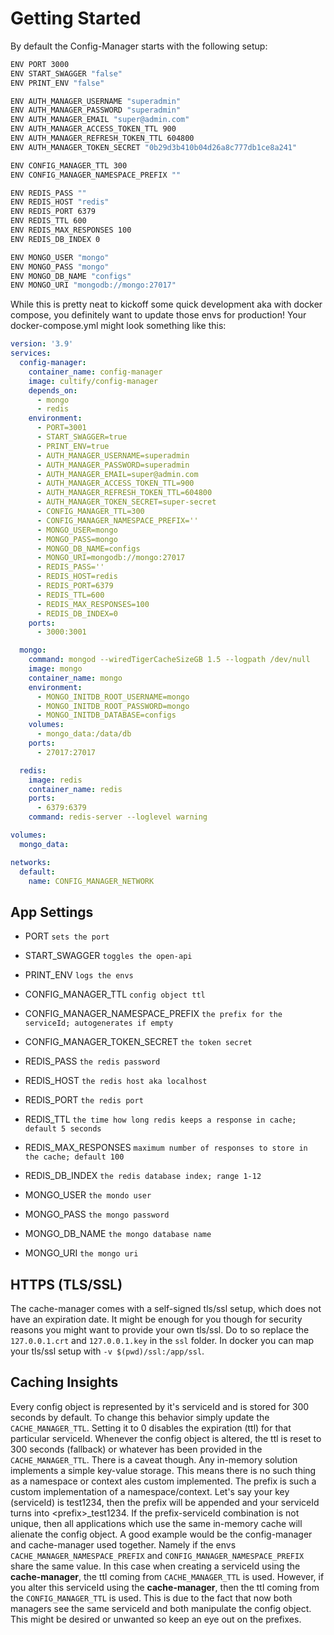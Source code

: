 # Getting Started

By default the Config-Manager starts with the following setup:

```bash
ENV PORT 3000
ENV START_SWAGGER "false"
ENV PRINT_ENV "false"

ENV AUTH_MANAGER_USERNAME "superadmin" 
ENV AUTH_MANAGER_PASSWORD "superadmin" 
ENV AUTH_MANAGER_EMAIL "super@admin.com"
ENV AUTH_MANAGER_ACCESS_TOKEN_TTL 900                                                            
ENV AUTH_MANAGER_REFRESH_TOKEN_TTL 604800                                                        
ENV AUTH_MANAGER_TOKEN_SECRET "0b29d3b410b04d26a8c777db1ce8a241"  

ENV CONFIG_MANAGER_TTL 300
ENV CONFIG_MANAGER_NAMESPACE_PREFIX ""

ENV REDIS_PASS ""
ENV REDIS_HOST "redis"
ENV REDIS_PORT 6379
ENV REDIS_TTL 600
ENV REDIS_MAX_RESPONSES 100
ENV REDIS_DB_INDEX 0

ENV MONGO_USER "mongo"
ENV MONGO_PASS "mongo"
ENV MONGO_DB_NAME "configs"
ENV MONGO_URI "mongodb://mongo:27017"
```

While this is pretty neat to kickoff some quick development aka with docker compose, you definitely want to update those envs for production! Your docker-compose.yml might look something like this:

```yml
version: '3.9'
services:
  config-manager:
    container_name: config-manager
    image: cultify/config-manager
    depends_on:
      - mongo
      - redis
    environment:
      - PORT=3001
      - START_SWAGGER=true
      - PRINT_ENV=true
      - AUTH_MANAGER_USERNAME=superadmin
      - AUTH_MANAGER_PASSWORD=superadmin
      - AUTH_MANAGER_EMAIL=super@admin.com
      - AUTH_MANAGER_ACCESS_TOKEN_TTL=900
      - AUTH_MANAGER_REFRESH_TOKEN_TTL=604800
      - AUTH_MANAGER_TOKEN_SECRET=super-secret
      - CONFIG_MANAGER_TTL=300
      - CONFIG_MANAGER_NAMESPACE_PREFIX=''
      - MONGO_USER=mongo
      - MONGO_PASS=mongo
      - MONGO_DB_NAME=configs
      - MONGO_URI=mongodb://mongo:27017
      - REDIS_PASS=''
      - REDIS_HOST=redis
      - REDIS_PORT=6379
      - REDIS_TTL=600
      - REDIS_MAX_RESPONSES=100
      - REDIS_DB_INDEX=0
    ports:
      - 3000:3001

  mongo:
    command: mongod --wiredTigerCacheSizeGB 1.5 --logpath /dev/null
    image: mongo
    container_name: mongo
    environment:
      - MONGO_INITDB_ROOT_USERNAME=mongo
      - MONGO_INITDB_ROOT_PASSWORD=mongo
      - MONGO_INITDB_DATABASE=configs
    volumes:
      - mongo_data:/data/db
    ports:
      - 27017:27017

  redis:
    image: redis
    container_name: redis
    ports:
      - 6379:6379
    command: redis-server --loglevel warning

volumes:
  mongo_data:

networks:
  default:
    name: CONFIG_MANAGER_NETWORK
```

## App Settings

- PORT `sets the port`
- START_SWAGGER `toggles the open-api`
- PRINT_ENV `logs the envs`

- CONFIG_MANAGER_TTL `config object ttl`
- CONFIG_MANAGER_NAMESPACE_PREFIX `the prefix for the serviceId; autogenerates if empty`
- CONFIG_MANAGER_TOKEN_SECRET `the token secret`

- REDIS_PASS `the redis password`
- REDIS_HOST `the redis host aka localhost`
- REDIS_PORT `the redis port`
- REDIS_TTL `the time how long redis keeps a response in cache; default 5 seconds`
- REDIS_MAX_RESPONSES `maximum number of responses to store in the cache; default 100`
- REDIS_DB_INDEX `the redis database index; range 1-12`

- MONGO_USER `the mondo user`
- MONGO_PASS `the mongo password`
- MONGO_DB_NAME `the mongo database name`
- MONGO_URI `the mongo uri`

## HTTPS (TLS/SSL)

The cache-manager comes with a self-signed tls/ssl setup, which does not have an expiration date.
It might be enough for you though for security reasons you might want to provide your own tls/ssl.
Do to so replace the `127.0.0.1.crt` and `127.0.0.1.key` in the `ssl` folder.
In docker you can map your tls/ssl setup with `-v $(pwd)/ssl:/app/ssl`.

## Caching Insights

Every config object is represented by it's serviceId and is stored for 300 seconds by default. To change this behavior simply update the `CACHE_MANAGER_TTL`. Setting it to 0 disables the expiration (ttl) for that particular serviceId. Whenever the config object is altered, the ttl is reset to 300 seconds (fallback) or whatever has been provided in the `CACHE_MANAGER_TTL`. There is a caveat though. Any in-memory solution implements a simple key-value storage. This means there is no such thing as a namespace or context ales custom implemented. The prefix is such a custom implementation of a namespace/context. Let's say your key (serviceId) is test1234, then the prefix will be appended and your serviceId turns into \<prefix>_test1234. If the prefix-serviceId combination is not unique, then all applications which use the same in-memory cache will alienate the config object. A good example would be the config-manager and cache-manager used together. Namely if the envs `CACHE_MANAGER_NAMESPACE_PREFIX` and `CONFIG_MANAGER_NAMESPACE_PREFIX` share the same value. In this case when creating a serviceId using the **cache-manager**, the ttl coming from `CACHE_MANAGER_TTL` is used. However, if you alter this serviceId using the **cache-manager**, then the ttl coming from the `CONFIG_MANAGER_TTL` is used. This is due to the fact that now both managers see the same serviceId and both manipulate the config object. This might be desired or unwanted so keep an eye out on the prefixes.
